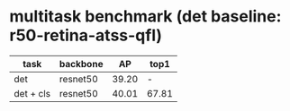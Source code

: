 # multitask benchmark (det baseline: r50-retina-atss-qfl)
| task                   | backbone            | AP    | top1  |
| ---------------------- | ------------------- | ----- | ----- |
| det                    | resnet50            | 39.20 | -     |
| det + cls              | resnet50            | 40.01 | 67.81 |
